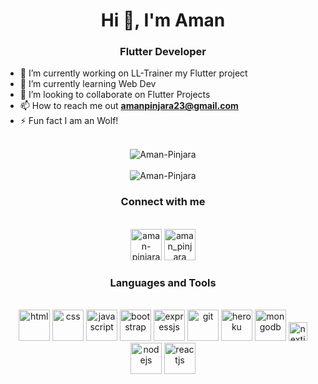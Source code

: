<h1 align="center">Hi 👋, I'm Aman</h1>
<h3 align="center">Flutter Developer</h3>

<!-- - 🔭 Portfolio : <a href="https://yashnerkar.github.io">yashnerkar.github.io</a> -->

- 🔭 I’m currently working on LL-Trainer my Flutter project
- 🌱 I’m currently learning Web Dev
- 👯 I’m looking to collaborate on Flutter Projects
- 📫 How to reach me out **amanpinjara23@gmail.com**
- ⚡ Fun fact I am an Wolf!


<br/>

<div align="center">
<img align="center" src="https://github-readme-stats.vercel.app/api/top-langs?username=Aman-Pinjara&show_icons=true&locale=en&layout=compact" alt="Aman-Pinjara"/>
</div>

<br/>

<div align="center">
<img align="center" src="https://github-readme-stats.vercel.app/api?username=Aman-Pinjara&show_icons=true&locale=en" alt="Aman-Pinjara" />
</div>

<h3 align="center">Connect with me</h3>
<br/>
<div align="center">
<a href="https://linkedin.com/in/aman-pinjara" target="blank"><img src="https://user-images.githubusercontent.com/89718255/198182313-7e81eb3a-dcea-4bc6-bf70-e578b95e30b7.png" alt="aman-pinjara" height="50" width="50"/></a>
<a href="https://instagram.com/aman_pinjara" target="blank"><img src="https://user-images.githubusercontent.com/89718255/198182653-b64bed54-a9db-4aee-91e4-87ccd2bab576.png" alt="aman_pinjara" height="50" width="50"/></a>
</div>

<h3 align="center">Languages and Tools</h3>
<br/>
<div align="center">
<img src="https://user-images.githubusercontent.com/89718255/198183066-de4761c5-6b8d-4d28-a256-b27ba27cf311.png" alt="html" height="50" width="50"/>
<img src="https://user-images.githubusercontent.com/89718255/198183087-7b4ab74d-78d7-425d-9534-427345b28b84.png" alt="css" height="50" width="50"/>
<img src="https://user-images.githubusercontent.com/89718255/198183115-12e0043e-d5a3-4e1e-ab62-ae69de625025.png" alt="javascript" height="50" width="50"/>
<img src="https://user-images.githubusercontent.com/89718255/198183139-720f2449-59be-49d4-bd62-05fc8d8b2934.png" alt="bootstrap" height="50" width="50"/>
<img src="https://user-images.githubusercontent.com/89718255/198186337-49556f5b-5dec-4340-a5b7-e558b82f33fd.png" alt="expressjs" width="50" height="50"/>
<img src="https://user-images.githubusercontent.com/89718255/198186054-317ff921-e333-4573-951d-e9882f54ac27.png" alt="git" width="50" height="50"/>
<img src="https://user-images.githubusercontent.com/89718255/198185261-0a8b31a6-bbca-455d-9db8-f448243a8bf2.png" alt="heroku" width="50" height="50"/>
<img src="https://user-images.githubusercontent.com/89718255/198185983-ba562d4b-9cb3-43f4-8b75-d1a80629e4ae.png" alt="mongodb" width="50" height="50"/>
<img src="https://user-images.githubusercontent.com/89718255/198186584-b7a62caf-9b4a-4430-9e93-7cf43854e3a2.png" alt="nextjs" height="30"/>
<img src="https://user-images.githubusercontent.com/89718255/198185804-abaf36ba-a2e1-4847-8a14-0dd7bcd055cb.png" alt="nodejs" width="50" height="50"/>
<img src="https://user-images.githubusercontent.com/89718255/198183228-d5ba9eea-9517-4873-a5ff-36ded3046842.png" alt="reactjs" width="50" height="50"/>
</div>
